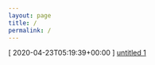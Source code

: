 ```yaml
---
layout: page
title: /
permalink: /
---
```

[ 2020-04-23T05:19:39+00:00 ] [untitled 1](untitled-1.md)
